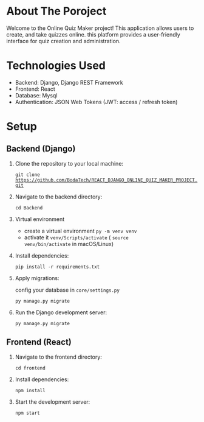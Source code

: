 
# About The Poroject

Welcome to the Online Quiz Maker project! This application allows users to create, and take quizzes online. this platform provides a user-friendly interface for quiz creation and administration.

# Technologies Used

- Backend: Django, Django REST Framework
- Frontend: React
- Database: Mysql
- Authentication: JSON Web Tokens (JWT: access / refresh token)

# Setup

## Backend (Django)

1. Clone the repository to your local machine:

    <code>git clone https://github.com/BodaTech/REACT_DJANGO_ONLINE_QUIZ_MAKER_PROJECT.git</code>

2. Navigate to the backend directory:

    <code>cd Backend</code>

3. Virtual environment
    - create a virtual environment <code>py -m venv venv</code>
    - activate it <code>venv/Scripts/activate</code> ( <code>source venv/bin/activate</code> in macOS/Linux)

4. Install dependencies:

    <code>pip install -r requirements.txt</code>

5. Apply migrations:
    
    config your database in <code>core/settings.py</code>

    <code>py manage.py migrate</code>

6. Run the Django development server:

    <code>py manage.py migrate</code>

## Frontend (React)
1. Navigate to the frontend directory:

    <code>cd frontend</code>

2. Install dependencies:

    <code>npm install</code>

3. Start the development server:

    <code>npm start</code>



